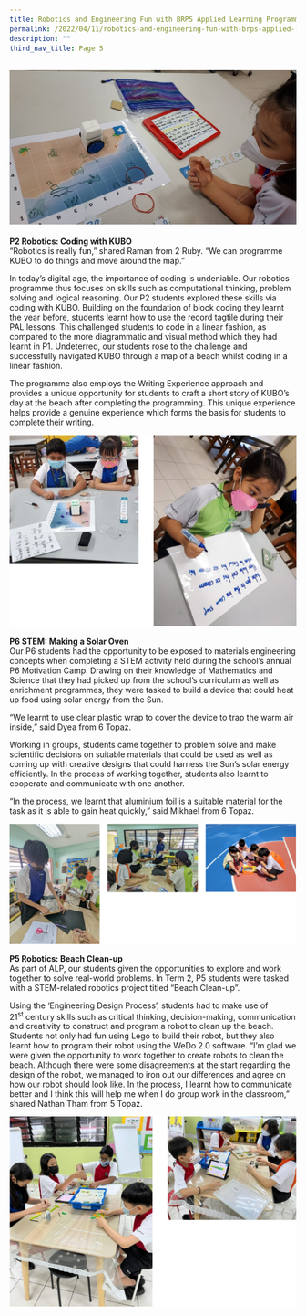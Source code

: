 ```yaml
---
title: Robotics and Engineering Fun with BRPS Applied Learning Programme
permalink: /2022/04/11/robotics-and-engineering-fun-with-brps-applied-learning-programme/
description: ""
third_nav_title: Page 5
---
```

<img src="/images/P2_KUBO_2.jpg">
<p><strong>P2 Robotics: Coding with KUBO<br></strong>“Robotics is really fun,” shared Raman from 2 Ruby. “We can programme KUBO to do things and move around the map.”</p>
<p>In today’s digital age, the importance of coding is undeniable. Our robotics programme thus focuses on skills such as computational thinking, problem solving and logical reasoning. Our P2 students explored these skills via coding with KUBO. Building on the foundation of block coding they learnt the year before, students learnt how to use the record tagtile during their PAL lessons. This challenged students to code in a linear fashion, as compared to the more diagrammatic and visual method which they had learnt in P1. Undeterred, our students rose to the challenge and successfully navigated KUBO through a map of a beach whilst coding in a linear fashion.</p>
<p>The programme also employs the Writing Experience approach and provides a unique opportunity for students to craft a short story of KUBO’s day at the beach after completing the programming. This unique experience helps provide a genuine experience which forms the basis for students to complete their writing.</p>
<img src="/images/april1.png">
<p><strong>P6 STEM: Making a Solar Oven<br></strong>Our P6 students had the opportunity to be exposed to materials engineering concepts when completing a STEM activity held during the school’s annual P6 Motivation Camp. Drawing on their knowledge of Mathematics and Science that they had picked up from the school’s curriculum as well as enrichment programmes, they were tasked to build a device that could heat up food using solar energy from the Sun.</p>
<p>“We learnt to use clear plastic wrap to cover the device to trap the warm air inside,” said Dyea from 6 Topaz.</p>
<p>Working in groups, students came together to problem solve and make scientific decisions on suitable materials that could be used as well as coming up with creative designs that could harness the Sun’s solar energy efficiently. In the process of working together, students also learnt to cooperate and communicate with one another.</p>
<p>“In the process, we learnt that aluminium foil is a suitable material for the task as it is able to gain heat quickly,” said Mikhael from 6 Topaz.</p>
<img src="/images/april2.png">
<p><strong>P5 Robotics: Beach Clean-up<br></strong>As part of ALP, our students given the opportunities to explore and work together to solve real-world problems. In Term 2, P5 students were tasked with a STEM-related robotics project titled “Beach Clean-up”.</p>
<p>Using the ‘Engineering Design Process’, students had to make use of 21<sup>st</sup>&nbsp;century skills such as critical thinking, decision-making, communication and creativity to construct and program a robot to clean up the beach. Students not only had fun using Lego to build their robot, but they also learnt how to program their robot using the WeDo 2.0 software. “I’m glad we were given the opportunity to work together to create robots to clean the beach. Although there were some disagreements at the start regarding the design of the robot, we managed to iron out our differences and agree on how our robot should look like. In the process, I learnt how to communicate better and I think this will help me when I do group work in the classroom,” shared Nathan Tham from 5 Topaz.</p>
<img src="/images/april3.png">